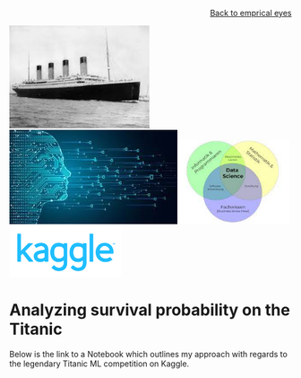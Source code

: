 <p align="right"> <a href="https://github.com/MWelHeb/empirical_eyes/blob/master/README.md">Back to emprical eyes</a> </p>

<img src = "Titanic.jfif" width="250"><img src = "datascience1.jfif" width="300"><img src = "datascience2.jfif" width="200"><img src = "kaggle.png" width="200">

# <a name="id0"></a>Analyzing survival probability on the Titanic 

Below is the link to a Notebook which outlines my approach with regards to the legendary Titanic ML competition on Kaggle. 
